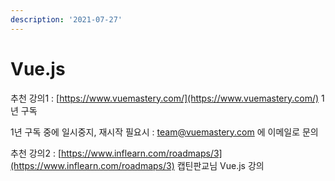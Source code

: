 ```yaml
---
description: '2021-07-27'
---
```


# Vue.js

추천 강의1 : [https://www.vuemastery.com/](https://www.vuemastery.com/) 1년 구독&#x20;

1년 구독 중에 일시중지, 재시작 필요시 : [team@vuemastery.com](mailto:team@vuemastery.com) 에 이메일로 문의 &#x20;



추천 강의2 : [https://www.inflearn.com/roadmaps/3](https://www.inflearn.com/roadmaps/3) 캡틴판교님 Vue.js 강의&#x20;



&#x20;
